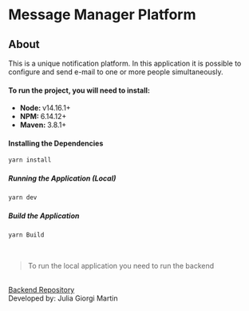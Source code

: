 # Message Manager Platform

## About

This is a unique notification platform. In this application it is possible to configure and send e-mail to one or
more people simultaneously.

#### To run the project, you will need to install:

<ul>
    <li>
        <strong>Node: </strong> v14.16.1+
    </li>
    <li>
        <strong>NPM: </strong> 6.14.12+
    </li>
    <li>
        <strong>Maven: </strong> 3.8.1+
    </li>
 
</ul>

#### Installing the Dependencies

```sh
yarn install
```

##### Running the Application (Local)

```sh
yarn dev
```

##### Build the Application 

```sh
yarn Build
```

<br>
<blockquote>
  To run the local application you need to run the backend
</blockquote>
<br>
<a href="http://git.vibbra.com.br/julia-1626354391/message-manager-backend/-/tree/develop">Backend Repository</a>
<br>

<footer>Developed by: Julia Giorgi Martin</footer>
